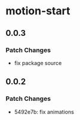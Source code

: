 # motion-start

## 0.0.3

### Patch Changes

- fix package source

## 0.0.2

### Patch Changes

- 5492e7b: fix animations

